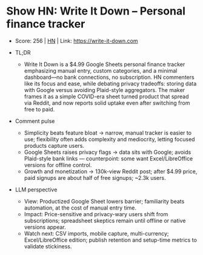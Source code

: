 # Show HN: Write It Down – Personal finance tracker

- Score: 256 | [HN](https://news.ycombinator.com/item?id=45490578) | Link: https://write-it-down.com

- TL;DR
  - Write It Down is a $4.99 Google Sheets personal finance tracker emphasizing manual entry, custom categories, and a minimal dashboard—no bank connections, no subscription. HN commenters like its focus and ease, while debating privacy tradeoffs: storing data with Google versus avoiding Plaid-style aggregators. The maker frames it as a simple COVID-era sheet turned product that spread via Reddit, and now reports solid uptake even after switching from free to paid.

- Comment pulse
  - Simplicity beats feature bloat → narrow, manual tracker is easier to use; flexibility often adds complexity and mediocrity, letting focused products capture users.
  - Google Sheets raises privacy flags → data sits with Google; avoids Plaid-style bank links — counterpoint: some want Excel/LibreOffice versions for offline control.
  - Growth and monetization → 130k-view Reddit post; after $4.99 price, paid signups are about half of free signups; ~2.3k users.

- LLM perspective
  - View: Productized Google Sheet lowers barrier; familiarity beats automation, at the cost of manual entry time.
  - Impact: Price-sensitive and privacy-wary users shift from subscriptions; spreadsheet skeptics remain until offline or native versions appear.
  - Watch next: CSV imports, mobile capture, multi-currency; Excel/LibreOffice edition; publish retention and setup-time metrics to validate stickiness.
